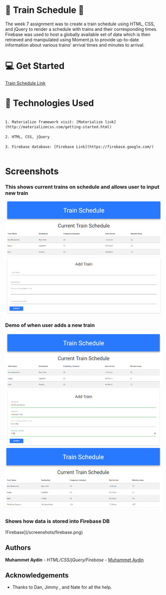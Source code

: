 # :train: Train Schedule :train2:

The week 7 assignment was to create a train schedule using HTML, CSS, and jQuery to render a schedule with trains and their corresponding times. Firebase was used to host a globally available set of data which is then retrieved and manipulated using Moment.js to provide up-to-date information about various trains' arrival times and minutes to arrival.

# :computer: Get Started

[Train Schedule Link](https://ma-train.herokuapp.com/)

# :satellite: Technologies Used

```

1. Materialize framework visit: [Materialize link](http://materializecss.com/getting-started.html)

2. HTML, CSS, jQuery

3. Firebase database: [Firebase Link](https://firebase.google.com/)


```


# Screenshots 

### This shows current trains on schedule and allows user to input new train
![Landing Page](/screenshots/landing.png)

### Demo of when user adds a new train
![Before Submit](/screenshots/addTrain.png)
![Add New Train](/screenshots/newTrain.png)

### Shows how data is stored into Firebase DB
!Firebase](/screenshots/firebase.png)

## Authors

**Muhammet Aydin** - *HTML/CSS/jQuery/Firebase* - [Muhammet Aydin](https://github.com/muhammeta7)

## Acknowledgements

* Thanks to Dan, Jimmy , and Nate for all the help.


